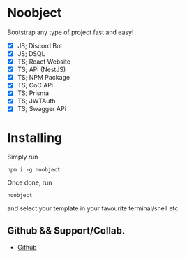 # Noobject
Bootstrap any type of project fast and easy!

- [x] JS; Discord Bot
- [x] JS; DSQL
- [x] TS; React Website
- [x] TS; APi (NestJS) 
- [x] TS; NPM Package
- [x] TS; CoC APi
- [x] TS; Prisma 
- [x] TS; JWTAuth
- [x] TS; Swagger APi

# Installing
Simply run 
```
npm i -g noobject
```
Once done, run 
```
noobject
```
and select 
your template in your favourite terminal/shell etc.

## Github && Support/Collab.
* [Github](https://github.com/vKxni/noobject)